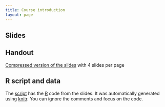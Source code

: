 ```yaml
---
title: Course introduction
layout: page
---
```



## Slides



## Handout

[Compressed version of the slides](lecture-intro-handout.pdf) with 4 slides per page


## R script and data

The [script](lab-t-tests.R) has the [R](https://www.r-project.org/) code from the slides. It was automatically generated using [knitr](https://yihui.name/knitr/). You can ignore the comments and focus on the code.

